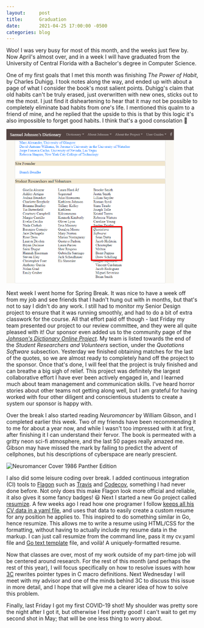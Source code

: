 ```yaml
---
layout:     post
title:      Graduation
date:       2021-04-25 17:00:00 -0500
categories: blog
---
```


Woo! I was very busy for most of this month, and the weeks just flew by. Now April's almost over, and in a week I will have graduated from the University of Central Florida with a Bachelor's degree in Computer Science.

One of my first goals that I met this month was finishing *The Power of Habit*, by Charles Duhigg. I took notes along the way, and ended up with about a page of what I consider the book's most salient points. Duhigg's claim that old habits can't be truly erased, just overwritten with new ones, sticks out to me the most. I just find it disheartening to hear that it may not be possible to completely eliminate bad habits from one's life. I mentioned this qualm to a friend of mine, and he replied that the upside to this is that by this logic it's also impossible to forget good habits. I think that's a good consolation 🙂


<div class="row row-centered">
<img src="/assets/img/johnsons-dictionary-community.png"
alt="Johnson's Dictionary online community page, with the section quotations software highlighted"
class="rounded-border"
style="width: 440px;"
>
</div>

Next week I went home for Spring Break. It was nice to have a week off from my job and see friends that I hadn't hung out with in months, but that's not to say I didn't do any work. I still had to monitor my Senior Design project to ensure that it was running smoothly, and had to do a bit of extra classwork for the course. All that effort paid off though - last Friday my team presented our project to our review committee, and they were all quite pleased with it! Our sponsor even added us to the community page of the [*Johnson's Dictionary Online Project*](https://johnsonsdictionaryonline.com/views/people.php). My team is listed towards the end of the *Student Researchers and Volunteers* section, under the *Quotations Software* subsection. Yesterday we finished obtaining matches for the last of the quotes, so we are almost ready to completely hand off the project to the sponsor. Once that's done, I will feel that the project is truly finished and can breathe a big sigh of relief. This project was definitely the largest collaborative effort I have ever been actively engaged in, and I learned much about team management and communication skills. I've heard horror stories about other teams not getting along well, but I am grateful for having worked with four other diligent and conscientious students to create a system our sponsor is happy with.

Over the break I also started reading *Neuromancer* by William Gibson, and I completed earlier this week. Two of my friends have been recommending it to me for about a year now, and while I wasn't too impressed with it at first, after finishing it I can understand their fervor. The book is permeated with a gritty neon sci-fi atmosphere, and the last 50 pages really amazed me. Gibson may have missed the mark by failing to predict the advent of cellphones, but his descriptions of cyberspace are nearly prescient.

<div class="row row-centered">
<img src="https://live.staticflickr.com/3001/2827620644_0d837d1bc0_b.jpg"
alt="Neuromancer Cover 1986 Panther Edition"
class="rounded-border"
style="width: 256px;"
>
</div>

I also did some leisure coding over break. I added continuous integration (CI) tools to [Flagon](https://github.com/PappasBrent/flagon) such as [Travis](https://travis-ci.com/) and [Codecov](https://about.codecov.io/), something I had never done before. Not only does this make Flagon look more official and reliable, it also gives it some fancy badges! 😃 Next I started a new Go project called [resumize](https://github.com/PappasBrent/resumize). A few weeks ago I read how one programer I follow [keeps all his CV data in a yaml file](https://github.com/rwxrob/rwxrob/tree/main/cv), and uses that data to easily create a custom resume for any position he applies to. This inspired to do something similar in Go, hence resumize. This allows me to write a resume using HTML/CSS for the formatting, without having to actually include my resume data in the markup. I can just call resumize from the command line, pass it my cv.yaml file and [Go text template](https://golang.org/pkg/text/template/) file, and voilà! A uniquely-formatted resume.

Now that classes are over, most of my work outside of my part-time job will be centered around research. For the rest of this month (and perhaps the rest of this year), I will focus specifically on how to resolve issues with how [3C](https://github.com/correctcomputation/checkedc-clang#3c-semi-automated-conversion-of-c-code-to-checked-c) rewrites pointer types in C macro definitions. Next Wednesday I will meet with my advisor and one of the minds behind 3C to discuss this issue in more detail, and I hope that will give me a clearer idea of how to solve this problem.

Finally, last Friday I got my first COVID-19 shot! My shoulder was pretty sore the night after I got it, but otherwise I feel pretty good! I can't wait to get my second shot in May; that will be one less thing to worry about.

